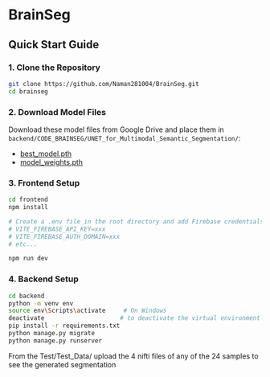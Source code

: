# BrainSeg

## Quick Start Guide

### 1. Clone the Repository
```bash
git clone https://github.com/Naman281004/BrainSeg.git
cd brainseg
```

### 2. Download Model Files
Download these model files from Google Drive and place them in `backend/CODE_BRAINSEG/UNET_for_Multimodal_Semantic_Segmentation/`:
- [best_model.pth]([https://drive.google.com/file/d/1hHqU4qf6lxbeyXWNEK6hFlONqqA8JntE/view?usp=drive_link](https://drive.google.com/file/d/1hHqU4qf6lxbeyXWNEK6hFlONqqA8JntE/view?usp=sharing))
- [model_weights.pth]([https://drive.google.com/file/d/1OvFmdZXmB9s6f86bowy1vVn3FBQ52hwL/view?usp=drive_link](https://drive.google.com/file/d/1OvFmdZXmB9s6f86bowy1vVn3FBQ52hwL/view?usp=sharing))

### 3. Frontend Setup
```bash
cd frontend
npm install

# Create a .env file in the root directory and add Firebase credentials
# VITE_FIREBASE_API_KEY=xxx
# VITE_FIREBASE_AUTH_DOMAIN=xxx
# etc...

npm run dev
```

### 4. Backend Setup
```bash
cd backend
python -m venv env
source env\Scripts\activate     # On Windows
deactivate                     # to deactivate the virtual environment
pip install -r requirements.txt
python manage.py migrate
python manage.py runserver
```



From the Test/Test_Data/ upload the 4 nifti files of any of the 24 samples to see the generated segmentation
